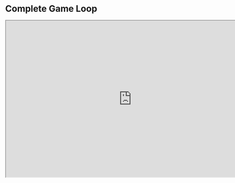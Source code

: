 # Complete Game Loop

<p><iframe title="YouTube video player" src="https://www.youtube.com/embed/DixAFoq05ws?si=krPqMH11J3xBg0VG" width="800" height="500" allowfullscreen="allowfullscreen" allow="accelerometer; autoplay; clipboard-write; encrypted-media; gyroscope; picture-in-picture; web-share"></iframe></p>